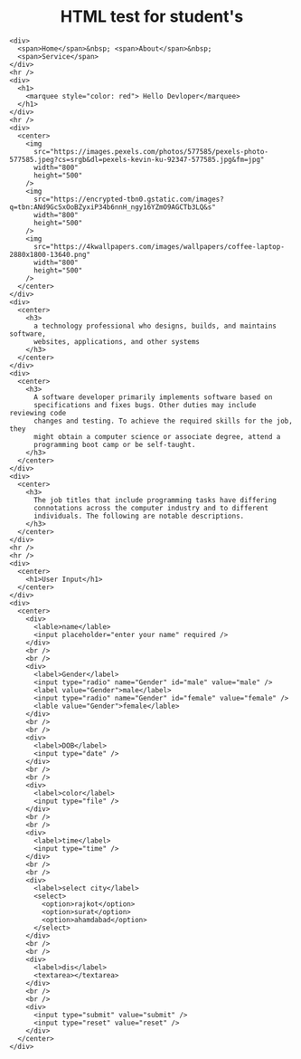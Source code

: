 <!DOCTYPE html>
<html lang="en">
  <head>
    <meta charset="UTF-8" />
    <meta name="viewport" content="width=device-width, initial-scale=1.0" />
    <title>html test</title>
  </head>
  <body>
    <center>
      <div>
        <h1>HTML test for student's</h1>
      </div>
    </center>

    <div>
      <span>Home</span>&nbsp; <span>About</span>&nbsp;
      <span>Service</span>
    </div>
    <hr />
    <div>
      <h1>
        <marquee style="color: red"> Hello Devloper</marquee>
      </h1>
    </div>
    <hr />
    <div>
      <center>
        <img
          src="https://images.pexels.com/photos/577585/pexels-photo-577585.jpeg?cs=srgb&dl=pexels-kevin-ku-92347-577585.jpg&fm=jpg"
          width="800"
          height="500"
        />
        <img
          src="https://encrypted-tbn0.gstatic.com/images?q=tbn:ANd9GcSxOoBZyxiP34b6nnH_ngy16YZmO9AGCTb3LQ&s"
          width="800"
          height="500"
        />
        <img
          src="https://4kwallpapers.com/images/wallpapers/coffee-laptop-2880x1800-13640.png"
          width="800"
          height="500"
        />
      </center>
    </div>
    <div>
      <center>
        <h3>
          a technology professional who designs, builds, and maintains software,
          websites, applications, and other systems
        </h3>
      </center>
    </div>
    <div>
      <center>
        <h3>
          A software developer primarily implements software based on
          specifications and fixes bugs. Other duties may include reviewing code
          changes and testing. To achieve the required skills for the job, they
          might obtain a computer science or associate degree, attend a
          programming boot camp or be self-taught.
        </h3>
      </center>
    </div>
    <div>
      <center>
        <h3>
          The job titles that include programming tasks have differing
          connotations across the computer industry and to different
          individuals. The following are notable descriptions.
        </h3>
      </center>
    </div>
    <hr />
    <hr />
    <div>
      <center>
        <h1>User Input</h1>
      </center>
    </div>
    <div>
      <center>
        <div>
          <lable>name</lable>
          <input placeholder="enter your name" required />
        </div>
        <br />
        <br />
        <div>
          <label>Gender</label>
          <input type="radio" name="Gender" id="male" value="male" />
          <label value="Gender">male</label>
          <input type="radio" name="Gender" id="female" value="female" />
          <lable value="Gender">female</lable>
        </div>
        <br />
        <br />
        <div>
          <label>DOB</label>
          <input type="date" />
        </div>
        <br />
        <br />
        <div>
          <label>color</label>
          <input type="file" />
        </div>
        <br />
        <br />
        <div>
          <label>time</label>
          <input type="time" />
        </div>
        <br />
        <br />
        <div>
          <label>select city</label>
          <select>
            <option>rajkot</option>
            <option>surat</option>
            <option>ahamdabad</option>
          </select>
        </div>
        <br />
        <br />
        <div>
          <label>dis</label>
          <textarea></textarea>
        </div>
        <br />
        <br />
        <div>
          <input type="submit" value="submit" />
          <input type="reset" value="reset" />
        </div>
      </center>
    </div>
  </body>
</html>
